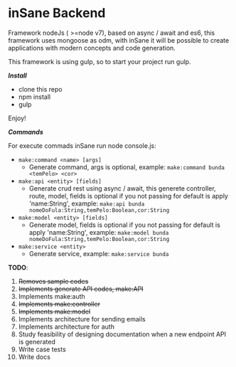 # inSane Backend
Framework nodeJs ( >=node v7), based on async / await and es6, this framework uses mongoose as odm, with inSane it will be possible to create applications with modern concepts and code generation.

This framework is using gulp, so to start your project run gulp.

***Install***

 - clone this repo
 - npm install
 - gulp

Enjoy!

***Commands***

For execute commads inSane run node console.js:

 - `make:command <name> [args]`
	 - Generate command, args is optional, example: `make:command bunda <temPelo> <cor>`
 - `make:api <entity> [fields]`
	 - Generate crud rest using async / await, this generete controller, route, model, fields is optional if you not passing for default is apply 'name:String', example: `make:api bunda nomeDoFula:String,temPelo:Boolean,cor:String`
 - `make:model <entity> [fields]`
	 - Generate model, fields is optional if you not passing for default is apply 'name:String', example: `make:model bunda nomeDoFula:String,temPelo:Boolean,cor:String`
 - `make:service <entity>`
   - Generate service, example: `make:service bunda`





**TODO**:

 1. ~~Removes sample codes~~
 2. ~~Implements generate API codes, make:API~~
 3. Implements make:auth
 4. ~~Implements  make:controller~~
 5. ~~Implements make:model~~
 6. Implements architecture for sending emails
 7. Implements architecture for auth
 8. Study feasibility of designing documentation when a new endpoint API is generated
 9. Write case tests
 10. Write docs

